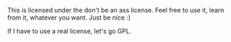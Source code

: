 This is licensed under the don't be an ass license.  Feel free to use it, learn from it, whatever you want.  Just be nice :)

If I have to use a real license, let's go GPL.
